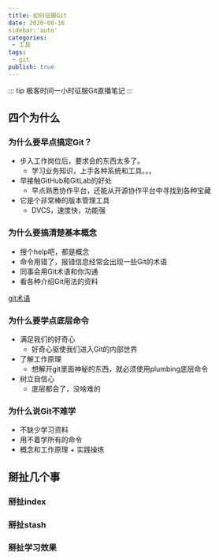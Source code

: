 ```yaml
---
title: 如何征服Git
date: 2020-08-16
sidebar:'auto'
categories:
 - 工具
tags:
 - git
publish: true
---
```


::: tip
极客时间一小时征服Git直播笔记
:::
<!-- more -->

## 四个为什么

### 为什么要早点搞定Git？

* 步入工作岗位后，要求会的东西太多了。
  * 学习业务知识，上手各种系统和工具。。。
* 早接触GitHub和GitLab的好处
  * 早点熟悉协作平台，还能从开源协作平台中寻找到各种宝藏
* 它是个非常棒的版本管理工具
  * DVCS，速度快，功能强

### 为什么要搞清楚基本概念

* 搜个help吧，都是概念
* 命令用错了，报错信息经常会出现一些Git的术语
* 同事会用Git术语和你沟通
* 看各种介绍Git用法的资料

[git术语](https://git-scm.com/docs/gitglossary)

### 为什么要学点底层命令

* 满足我们的好奇心
  * 好奇心驱使我们进入Git的内部世界
* 了解工作原理
  * 想解开git里面神秘的东西，就必须使用plumbing底层命令
* 树立自信心
  * 底层都会了，没啥难的

### 为什么说Git不难学

* 不缺少学习资料
* 用不着学所有的命令
* 概念和工作原理 + 实践操练



## 掰扯几个事

### 掰扯index



### 掰扯stash



### 掰扯学习效果
